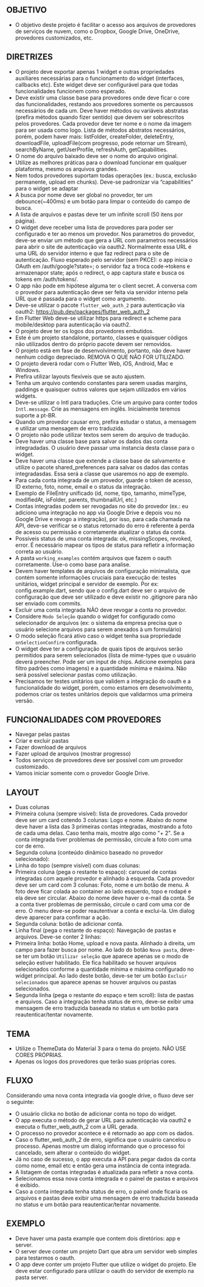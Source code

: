 ## OBJETIVO
- O objetivo deste projeto é facilitar o acesso aos arquivos de provedores de serviços de nuvem, como o Dropbox, Google Drive, OneDrive, provedores customizados, etc.

## DIRETRIZES
- O projeto deve exportar apenas 1 widget e outras propriedades auxiliares necessárias para o funcionamento do widget (interfaces, callbacks etc). Este widget deve ser configurável para que todas funcionalidades funcionem como esperado.
- Deve existir uma classe base para provedores onde deve ficar o core das funcionalidades, restando aos provedores somente os percaussos necessários de cada um. Deve haver métodos ou variáveis abstratas (prefira métodos quando fizer sentido) que devem ser sobrescritos pelos provedores. Cada provedor deve ter nome e o nome da imagem para ser usada como logo. Lista de métodos abstratos necessários, porém, podem haver mais: listFolder, createFolder, deleteEntry, downloadFile, uploadFile(com progresso, pode retornar um Stream), searchByName, getUserProfile, refreshAuth, getCapabilities.
- O nome do arquivo baixado deve ser o nome do arquivo original. 
- Utilize as melhores práticas para o download funcionar em qualquer plataforma, mesmo os arquivos grandes.
- Nem todos provedores suportam todas operações (ex.: busca, exclusão permanente, upload em chunks). Deve-se padronizar via “capabilities” para o widget se adaptar
- A busca por nome deve ser global no provedor, ter um debounce(~400ms) e um botão para limpar o conteúdo do campo de busca.
- A lista de arquivos e pastas deve ter um infinite scroll (50 itens por página).
- O widget deve receber uma lista de provedores para poder ser configurado e ter ao menos um provedor. Nos parametros do provedor, deve-se enviar um método que gera a URL com parametros necessários para abrir o site de autenticação via oauth2. Normalmente essa URL é uma URL do servidor interno e que faz redirect para o site de autenticação. Fluxo esperado pelo servidor (sem PKCE): o app inicia o OAuth em /auth/google?state=<id>; o servidor faz a troca code→tokens e armazenapor state; após o redirect, o app captura state e busca os tokens em /auth/tokens/<state>. 
- O app não pode em hipótese alguma ter o client secret. A conversa com o provedor para autenticação deve ser feita via servidor interno pela URL que é passada para o widget como argumento.
- Deve-se utilizar o pacote `flutter_web_auth_2` para autenticação via oauth2: https://pub.dev/packages/flutter_web_auth_2
- Em Flutter Web deve-se utilizar https para redirect e scheme para mobile/desktop para autenticação via oauth2.
- O projeto deve ter os logos dos provedores embutidos.
- Este é um projeto standalone, portanto, classes e quaisquer códigos não utilizados dentro do próprio pacote devem ser removidos.
- O projeto está em fase de desenvolvimento, portanto, não deve haver nenhum código depreciado. REMOVA O QUE NÃO FOR UTILIZADO.
- O projeto deverá rodar com o Flutter Web, iOS, Android, Mac e Windows. 
- Prefira utilizar layouts flexíveis que se auto ajustem.
- Tenha um arquivo contendo constantes para serem usadas margins, paddings e quaisquer outros valores que sejam utilizados em vários widgets.
- Deve-se utilizar o Intl para traduções. Crie um arquivo para conter todos `Intl.message`. Crie as mensagens em inglês. Inicialmente teremos suporte a pt-BR.
- Quando um provedor causar erro, prefira estudar o status, a mensagem e utilizar uma mensagem de erro traduzida.
- O projeto não pode utilizar textos sem serem do arquivo de tradução. 
- Deve haver uma classe base para salvar os dados das conta integradadas. O usuário deve passar uma instancia desta classe para o widget.
- Deve haver uma classe que extende a classe base de salvamento e utilize o pacote shared_preferences para salvar os dados das contas integradasdas. Essa será a classe que usaremos no app de exemplo.
- Para cada conta integrada de um provedor, guarde o token de acesso, ID externo, foto, nome, email e o status da integração.   
- Exemplo de FileEntry unificado (id, nome, tipo, tamanho, mimeType, modifiedAt, isFolder, parents, thumbnailUrl, etc.)
- Contas integradas podem ser revogadas no site do provedor (ex.: eu adiciono uma integração no app via Google Drive e depois vou no Google Drive e revogo a integração), por isso, para cada chamada na API, deve-se verificar se o status retornado do erro é referente à perda de acesso ou permissão e corretamente atualizar o status da conta.
- Possíveis status de uma conta integrada: ok, missingScopes, revoked, error. É necessário mapear os tipos de status para refletir a informação correta ao usuário.
- A pasta `working_examples` contém arquivos que fazem o oauth corretamente. Use-o como base para analise. 
- Devem haver templates de arquivos de configuração minimalista, que contém somente informações cruciais para execução de:  testes unitários, widget principal e servidor de exemplo. Por ex: config.example.dart, sendo que o config.dart deve ser o arquivo de configuração que deve ser utilizado e deve existir no .gitignore para não ser enviado com commits.
- Excluir uma conta integrada NÃO deve revogar a conta no provedor.
- Considere `Modo Seleção` quando o widget for configurado como selecionador de arquivos (ex: o sistema da empresa precisa que o usuário selecione arquivos para serem anexados à um formulário)
 - O modo seleção ficará ativo caso o widget tenha sua propriedade `onSelectionConfirm` configurada.
 - O widget deve ter a configuração de quais tipos de arquivos serão permitidos para serem selecionados (lista de mime-types que o usuário deverá preencher. Pode ser um input de chips. Adicione exemplos para filtro padrões como imagens) e a quantidade mínima e máxima. Não será possível selecionar pastas como utilização.
- Precisamos ter testes unitários que validem a integração do oauth e a funcionalidade do widget, porém, como estamos em desenvolvimento, podemos criar os testes unitários depois que validarmos uma primeira versão.

## FUNCIONALIDADES COM PROVEDORES
- Navegar pelas pastas
- Criar e excluir pastas
- Fazer download de arquivos
- Fazer upload de arquivos (mostrar progresso) 
- Todos serviços de provedores deve ser possível com um provedor customizado.
- Vamos iniciar somente com o provedor Google Drive.

## LAYOUT
- Duas colunas
 - Primeira coluna (sempre visível): lista de provedores. Cada provedor deve ser um card cotendo 3 colunas: Logo e nome. Abaixo do nome deve haver a lista das 3 primeiras contas integradas, mostrando a foto de cada uma delas. Caso tenha mais, mostre algo como "+ 2". Se a conta integrada tiver problemas de permissão, circule a foto com uma cor de erro.
 - Segunda coluna (conteúdo dinâmico baseado no provedor selecionado): 
  - Linha do topo (sempre visível) com duas colunas:
   - Primeira coluna (pega o restante to espaço): carousel de contas integradas com aquele provedor e alinhado à esquerda. Cada provedor deve ser um card com 3 colunas: Foto, nome e um botão de menu. A foto deve ficar colada ao container ao lado esquerdo, topo e rodapé e ela deve ser circular. Abaixo do nome deve haver o e-mail da conta. Se a conta tiver problemas de permissão, circule o card com uma cor de erro. O menu deve-se poder reautentivar a conta e exclui-la. Um dialog deve aparecer para confirmar a ação.
   - Segunda coluna: botão de adicionar conta.
  - Linha final (pega o restante do espaço): Navegação de pastas e arquivos. Deve-se conter 2 linhas: 
   - Primeira linha: botão Home, upload e nova pasta. Alinhado à direita, um campo para fazer busca por nome. Ao lado do botão `Nova pasta`, deve-se ter um botão `Utilizar seleção` que aparece apenas se o modo de seleção estiver habilitado. Ele fica habilitado se houver arquivos selecionados conforme a quantidade mínima e máxima configurado no widget principal. Ao lado deste botão, deve-se ter um botão `Excluir selecionados` que aparece apenas se houver arquivos ou pastas selecionados. 
   - Segunda linha (pega o restante do espaço e tem scroll): lista de pastas e arquivos. Caso a integração tenha status de erro, deve-se exibir uma mensagem de erro traduzida baseada no status e um botão para reautenticar/tentar novamente.

## TEMA
- Utilize o ThemeData do Material 3 para o tema do projeto. NÃO USE CORES PRÓPRIAS.
- Apenas os logos dos provedores que terão suas próprias cores.

## FLUXO
Considerando uma nova conta integrada via google drive, o fluxo deve ser o seguinte:
 - O usuário clicka no botão de adicionar conta no topo do widget.
 - O app executa o método de gerar URL para autenticação via oauth2 e executa o flutter_web_auth_2 com a URL gerada.
 - O processo no provedor acontece e é retornado ao app com os dados.
 - Caso o flutter_web_auth_2 de erro, significa que o usuário cancelou o processo. Apenas mostre um dialog informando que o processo foi cancelado, sem alterar o conteúdo do widget.
 - Já no caso de sucesso, o app executa a API para pegar dados da conta como nome, email etc e então gera uma instância de conta integrada.
 - A listagem de contas integradas é atualizada para refletir a nova conta.
 - Selecionamos essa nova conta integrada e o painel de pastas e arquivos é exibido.
 - Caso a conta integrada tenha status de erro, o painel onde ficaria os arquivos e pastas deve exibir uma mensagem de erro traduzida baseada no status e um botão para reautenticar/tentar novamente.

## EXEMPLO
- Deve haver uma pasta example que contem dois diretórios: app e server.
- O server deve conter um projeto Dart que abra um servidor web simples para testarmos o oauth.
- O app deve conter um projeto Flutter que utilize o widget do projeto. Ele deve estar configurado para utilizar o oauth do servidor de exemplo na pasta server.
